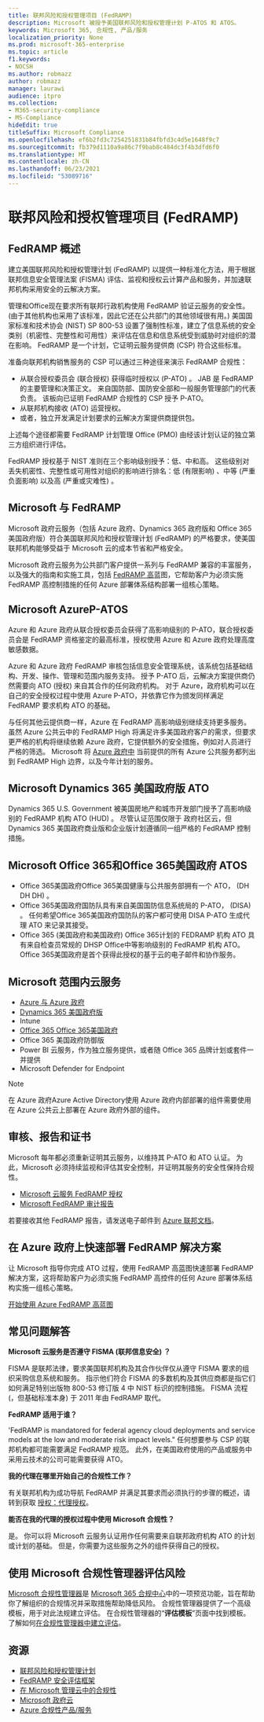 ```yaml
---
title: 联邦风险和授权管理项目 (FedRAMP)
description: Microsoft 被授予美国联邦风险和授权管理计划 P-ATOS 和 ATOS。
keywords: Microsoft 365, 合规性, 产品/服务
localization_priority: None
ms.prod: microsoft-365-enterprise
ms.topic: article
f1.keywords:
- NOCSH
ms.author: robmazz
author: robmazz
manager: laurawi
audience: itpro
ms.collection:
- M365-security-compliance
- MS-Compliance
hideEdit: true
titleSuffix: Microsoft Compliance
ms.openlocfilehash: ef6b2fd3c7254251831b84fbfd3c4d5e1648f9c7
ms.sourcegitcommit: fb379d1110a9a86c7f9bab8c484dc3f4b3dfd6f0
ms.translationtype: MT
ms.contentlocale: zh-CN
ms.lasthandoff: 06/23/2021
ms.locfileid: "53089716"
---
```

# <a name="federal-risk-and-authorization-management-program-fedramp"></a>联邦风险和授权管理项目 (FedRAMP)

## <a name="fedramp-overview"></a>FedRAMP 概述

建立美国联邦风险和授权管理计划 (FedRAMP) 以提供一种标准化方法，用于根据联邦信息安全管理法案 (FISMA) 评估、监视和授权云计算产品和服务，并加速联邦机构采用安全的云解决方案。

管理和Office现在要求所有联邦行政机构使用 FedRAMP 验证云服务的安全性。  (由于其他机构也采用了该标准，因此它还在公共部门的其他领域很有用。) 美国国家标准和技术协会 (NIST) SP 800-53 设置了强制性标准，建立了信息系统的安全类别（机密性、完整性和可用性）来评估在信息和信息系统受到威胁时对组织的潜在影响。 FedRAMP 是一个计划，它证明云服务提供商 (CSP) 符合这些标准。

准备向联邦机构销售服务的 CSP 可以通过三种途径来演示 FedRAMP 合规性：

- 从联合授权委员会 (联合授权) 获得临时授权以 (P-ATO) 。 JAB 是 FedRAMP 的主要管理和决策正文。 来自国防部、国防安全部和一般服务管理部门的代表负责。 该板向已证明 FedRAMP 合规性的 CSP 授予 P-ATO。
- 从联邦机构接收 (ATO) 运营授权。
- 或者，独立开发满足计划要求的云解决方案提供商提供包。

上述每个途径都需要 FedRAMP 计划管理 Office (PMO) 由经该计划认证的独立第三方组织进行评估。

FedRAMP 授权基于 NIST 准则在三个影响级别授予：低、中和高。 这些级别对丢失机密性、完整性或可用性对组织的影响进行排名：低 (有限影响) 、中等 (严重负面影响) 以及高 (严重或灾难性) 。

## <a name="microsoft-and-fedramp"></a>Microsoft 与 FedRAMP

Microsoft 政府云服务（包括 Azure 政府、Dynamics 365 政府版和 Office 365 美国政府版）符合美国联邦风险和授权管理计划 (FedRAMP) 的严格要求，使美国联邦机构能够受益于 Microsoft 云的成本节省和严格安全。

Microsoft 政府云服务为公共部门客户提供一系列与 FedRAMP 兼容的丰富服务，以及强大的指南和实施工具，包括 [FedRAMP 高](https://aka.ms/fedrampblueprint)蓝图，它帮助客户为必须实施 FedRAMP 高控制措施的任何 Azure 部署体系结构部署一组核心策略。

## <a name="microsoft-azure-p-atos"></a>Microsoft AzureP-ATOS

Azure 和 Azure 政府从联合授权委员会获得了高影响级别的 P-ATO，联合授权委员会是 FedRAMP 资格鉴定的最高标准，授权使用 Azure 和 Azure 政府处理高度敏感数据。

Azure 和 Azure 政府 FedRAMP 审核包括信息安全管理系统，该系统包括基础结构、开发、操作、管理和范围内服务支持。 授予 P-ATO 后，云解决方案提供商仍然需要向 ATO (授权) 来自其合作的任何政府机构。 对于 Azure，政府机构可以在自己的安全授权过程中使用 Azure P-ATO，并依靠它作为颁发同样满足 FedRAMP 要求机构 ATO 的基础。

与任何其他云提供商一样，Azure 在 FedRAMP 高影响级别继续支持更多服务。 虽然 Azure 公共云中的 FedRAMP High 将满足许多美国政府客户的需求，但要求更严格的机构将继续依赖 Azure 政府，它提供额外的安全措施，例如对人员进行严格的筛选。 Microsoft 将 [Azure 政府中](/azure/azure-government/compliance/azure-services-in-fedramp-auditscope#azure-public-services-by-audit-scope) 当前提供的所有 Azure 公共服务都列出到 FedRAMP High 边界，以及今年计划的服务。

## <a name="microsoft-dynamics-365-us-government-ato"></a>Microsoft Dynamics 365 美国政府版 ATO

Dynamics 365 U.S. Government 被美国房地产和城市开发部门授予了高影响级别的 FedRAMP 机构 ATO (HUD) 。 尽管认证范围仅限于 政府社区云，但 Dynamics 365 美国政府商业版和企业版计划遵循同一组严格的 FedRAMP 控制措施。

## <a name="microsoft-office-365-and-office-365-us-government-atos"></a>Microsoft Office 365和Office 365美国政府 ATOS

- Office 365美国政府Office 365美国健康与公共服务部拥有一个 ATO， (DH DH DH) 。
- Office 365美国政府国防队具有来自美国国防信息系统局的 P-ATO， (DISA) 。 任何希望Office 365美国政府国防队的客户都可使用 DISA P-ATO 生成代理 ATO 来记录其接受。
- Office 365 (美国政府和美国政府) Office 365计划的 FEDRAMP 机构 ATO 具有来自检查员常规的 DHSP Office中等影响级别的 FedRAMP 机构 ATO。 Office 365美国政府是首个获得此授权的基于云的电子邮件和协作服务。

## <a name="microsoft-in-scope-cloud-services"></a>Microsoft 范围内云服务

- [Azure 与 Azure 政府](https://go.microsoft.com/fwlink/p/?linkid=2095323)
- [Dynamics 365 美国政府版](https://aka.ms/d365-compliance-list)
- Intune
- [Office 365 Office 365美国政府](https://go.microsoft.com/fwlink/p/?linkid=2077751)
- Office 365 美国政府防御版
- Power BI 云服务，作为独立服务提供，或者随 Office 365 品牌计划或套件一并提供
- Microsoft Defender for Endpoint

> [!NOTE]
> 在 Azure 政府Azure Active Directory使用 Azure 政府内部部署的组件需要使用在 Azure 公共云上部署在 Azure 政府外部的组件。

## <a name="audits-reports-and-certificates"></a>审核、报告和证书

Microsoft 每年都必须重新证明其云服务，以维持其 P-ATO 和 ATO 认证。 为此，Microsoft 必须持续监视和评估其安全控制，并证明其服务的安全性保持合规性。

- [Microsoft 云服务 FedRAMP 授权</span>](https://marketplace.fedramp.gov/#/product/azure-government?sort=productName&productNameSearch=azure)
- [Microsoft FedRAMP 审计报告</span>](https://aka.ms/MicrosoftFedRAMPAuditDocuments)  

若要接收其他 FedRAMP 报告，请发送电子邮件到 [Azure 联邦文档](mailto:AzFedDoc@microsoft.com)。

## <a name="quickly-deploy-your-fedramp-solutions-on-azure-government"></a>在 Azure 政府上快速部署 FedRAMP 解决方案

让 Microsoft 指导你完成 ATO 过程，使用 FedRAMP 高蓝图快速部署 FedRAMP 解决方案，这将帮助客户为必须实施 FedRAMP 高控件的任何 Azure 部署体系结构实施一组核心策略。

[开始使用 Azure FedRAMP 高蓝图](https://aka.ms/fedrampblueprint)

## <a name="frequently-asked-questions"></a>常见问题解答

**Microsoft 云服务是否遵守 FISMA (联邦信息安全) ？**

FISMA 是联邦法律，要求美国联邦机构及其合作伙伴仅从遵守 FISMA 要求的组织采购信息系统和服务。 指示他们符合 FISMA 的多数机构及其供应商都是指它们如何满足特别出版物 800-53 修订版 4 中 NIST 标识的控制措施。 FISMA 流程 (，但基础标准本身) 于 2011 年由 FedRAMP 取代。

**FedRAMP 适用于谁？**

'FedRAMP is mandatored for federal agency cloud deployments and service models at the low and moderate risk impact levels." 任何想要参与 CSP 的联邦机构都可能需要满足 FedRAMP 规范。 此外，在美国政府使用的产品或服务中采用云技术的公司可能需要获得 ATO。

**我的代理在哪里开始自己的合规性工作？**

有关联邦机构为成功导航 FedRAMP 并满足其要求而必须执行的步骤的概述，请转到获取 [授权：代理授权](https://www.fedramp.gov/agency-authorization/)。

**能否在我的代理的授权过程中使用 Microsoft 合规性？**

是。 你可以将 Microsoft 云服务认证用作任何需要来自联邦政府机构 ATO 的计划或计划的基础。 但是，你需要为这些服务之外的组件获得自己的授权。

## <a name="use-microsoft-compliance-manager-to-assess-your-risk"></a>使用 Microsoft 合规性管理器评估风险

[Microsoft 合规性管理器](/microsoft-365/compliance/compliance-manager)是 [Microsoft 365 合规中心](/microsoft-365/compliance/microsoft-365-compliance-center)中的一项预览功能，旨在帮助你了解组织的合规情况并采取措施帮助降低风险。 合规性管理器提供了一个高级模板，用于对此法规建立评估。 在合规性管理器的“**评估模板**”页面中找到模板。 了解如何[在合规性管理器中建立评估](/microsoft-365/compliance/compliance-manager-assessments)。

## <a name="resources"></a>资源

- [联邦风险和授权管理计划](https://www.fedramp.gov/)
- [FedRAMP 安全评估框架](https://www.fedramp.gov/assets/resources/documents/FedRAMP_Security_Assessment_Framework.pdf)
- [在 Microsoft 管理云中的合规性](https://www.microsoft.com/trustcenter/common-controls-hub)
- [Microsoft 政府云](https://go.microsoft.com/fwlink/p/?linkid=2087246)
- [Azure 合规性产品/服务](https://aka.ms/azurecompliance)

